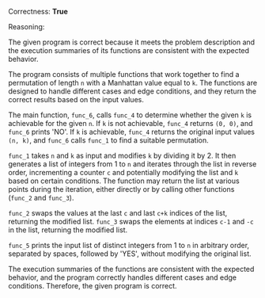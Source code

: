 Correctness: **True**

Reasoning:

The given program is correct because it meets the problem description and the execution summaries of its functions are consistent with the expected behavior.

The program consists of multiple functions that work together to find a permutation of length `n` with a Manhattan value equal to `k`. The functions are designed to handle different cases and edge conditions, and they return the correct results based on the input values.

The main function, `func_6`, calls `func_4` to determine whether the given `k` is achievable for the given `n`. If `k` is not achievable, `func_4` returns `(0, 0)`, and `func_6` prints 'NO'. If `k` is achievable, `func_4` returns the original input values `(n, k)`, and `func_6` calls `func_1` to find a suitable permutation.

`func_1` takes `n` and `k` as input and modifies `k` by dividing it by 2. It then generates a list of integers from 1 to `n` and iterates through the list in reverse order, incrementing a counter `c` and potentially modifying the list and `k` based on certain conditions. The function may return the list at various points during the iteration, either directly or by calling other functions (`func_2` and `func_3`).

`func_2` swaps the values at the last `c` and last `c+k` indices of the list, returning the modified list. `func_3` swaps the elements at indices `c-1` and `-c` in the list, returning the modified list.

`func_5` prints the input list of distinct integers from 1 to `n` in arbitrary order, separated by spaces, followed by 'YES', without modifying the original list.

The execution summaries of the functions are consistent with the expected behavior, and the program correctly handles different cases and edge conditions. Therefore, the given program is correct.